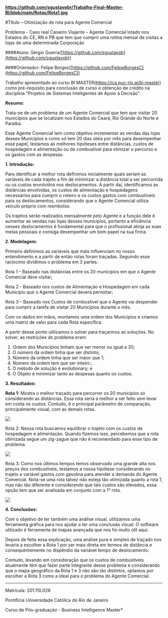 **https://github.com/sgustavobr/Trabalho-Final-Master-BI/blob/main/Rotas/Rota1.jpg**

#Título – Otimização de rota para Agente Comercial

Problema - Caso real Caixeiro Viajante – Agente Comercial lotado nos Estados do CE, RN e PB que tem que cumprir uma rotina mensal de visitas a lojas de uma determinada Corporação

####Aluno: Sérgio Guerra([https://github.com/sgustavob](https://github.com/sgustavob))

####Orientador: Felipe Borges([https://github.com/FelipeBorgesC](https://github.com/FelipeBorgesC))

Trabalho apresentado ao curso BI MASTER(https://ica.puc-rio.ai/bi-master) como pré-requisito para conclusão de curso e obtenção de crédito na disciplina &quot;Projetos de Sistemas Inteligentes de Apoio à Decisão&quot;.

**Resumo:**

Trata-se de um problema de um Agente Comercial que tem que visitar 20 municípios que se localizam nos Estados do Ceará, Rio Grande do Norte e Paraíba.

Esse Agente Comercial tem como objetivo incrementar as vendas das lojas desses Municípios e como só tem 20 dias úteis por mês para desempenhar esse papel, testamos as melhores hipóteses entre distâncias, custos de hospedagem e alimentação ou de combustível para otimizar o percurso e os gastos com as despesas.

**1. Introdução:**

Para identificar a melhor rota definimos inicialmente quais seriam as variáveis de cada trajeto a fim de minimizar a distância total a ser percorrida ou os custos envolvidos nos deslocamentos. A partir daí, identificamos as distâncias envolvidas, os custos de alimentação e hospedagens necessários para cumprir o roteiro e os custos gastos com combustíveis para os deslocamentos, considerando que o Agente Comercial utiliza veículo próprio com reembolso.

Os trajetos serão realizados mensalmente pelo Agente e a função dele é aumentar as vendas nas lojas desses municípios, portanto a eficiência nesses deslocamentos é fundamental para que o profissional atinja as suas metas pessoais e consiga desempenhar um bom papel na sua firma.

**2. Modelagem:**

Primeiro definimos as variáveis que mais influenciam no nosso entendimento e a partir de então rotas foram traçadas. Seguindo esse raciocínio dividimos o problema em 3 partes.

Rota 1 – Baseado nas distâncias entre os 20 munícipios em que o Agente Comercial deve visitar;

Rota 2 - Baseado nos custos de Alimentação e Hospedagem em cada Município que o Agente Comercial deverá pernoitar;

Rota 3 – Baseado nos Custos de combustível que o Agente vai despender para cumprir a tarefa de visitar 20 Municípios durante o mês.

Com os dados em mãos, montamos uma ordem dos Municípios e criamos uma matriz de valor para cada Rota específica.

A partir desse ponto utilizamos o solver para traçarmos as soluções. No solver, as restrições do problema eram:

1. Ordem dos Municípios tinham que ser menor ou igual a 20;
2. O número da ordem tinha que ser distinto;
3. Número da ordem tinha que ser maior que 1;
4. Número da ordem tem que ser inteiro.;
5. O método de solução é evolutionary; e
6. O Objeto é minimizar tanto as despesas quanto os custos.

**3. Resultados:**

**Rota 1:** Mostra o melhor traçado para percorrer os 20 municípios só considerando as distâncias. Essa rota seria a melhor a ser feito sem levar em conta os custos. Contudo, é o principal parâmetro de comparação, principalmente visual, com as demais rotas.

![](RackMultipart20220503-1-sml9eh_html_e2dc790925190f88.png)

Rota 2: Nessa rota buscamos equilibrar o trajeto com os custos de hospedagem e alimentação. Quando fizemos isso, percebemos que a rota otimizada segue um zig-zague que não é recomendado para esse tipo de problema.

![](RackMultipart20220503-1-sml9eh_html_2d0de5385b4b998.png)

Rota 3: Como nos últimos tempos temos observado uma grande alta nos preços dos combustíveis, testamos a nossa hipótese considerando no trajeto a variável gastos com gasolina para atender a demanda do Agente Comercial. Nota-se uma rota talvez não esteja tão otimizada quanto a rota 1, mas não tão diferente e considerando que tais custos são elevados, essa opção tem que ser analisada em conjunto com a 1° rota.

![](RackMultipart20220503-1-sml9eh_html_f02d208ffc7c75ca.png)

**4. Conclusões:**

Com o objetivo de ter também uma análise visual, utilizamos uma ferramenta gráfica para nos ajudar a ter uma conclusão visual. O software utilizado é ferramenta de mapas avançada que nos foi muito útil aqui.

Depois de feita essa explicação, uma análise pura e simples de traçado nos levaria a escolher a Rota 1 por ser mais direta em termos de distância e consequentemente no dispêndio da variável tempo de deslocamento.

Contudo, levando em consideração que os custos de combustíveis atualmente têm que fazer parte integrante desse problema e considerando que o mapa geográfico da Rota 1 e 3 não são tão distintos, optamos por escolher a Rota 3 como a ideal para o problema do Agente Comercial.

---

Matrícula: 201.110.026

Pontifícia Universidade Católica do Rio de Janeiro

Curso de Pós-graduação - Business Intelligence Master\*


